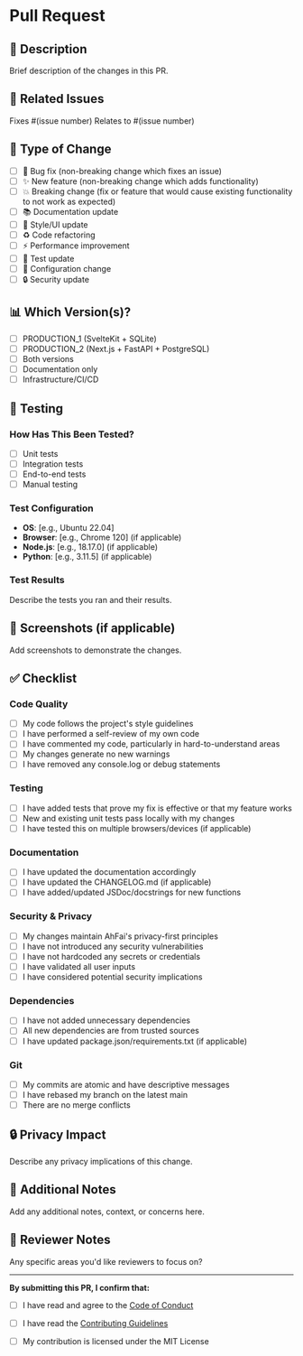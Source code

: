 # Pull Request

## 📝 Description

Brief description of the changes in this PR.

## 🔗 Related Issues

Fixes #(issue number)
Relates to #(issue number)

## 🎯 Type of Change

- [ ] 🐛 Bug fix (non-breaking change which fixes an issue)
- [ ] ✨ New feature (non-breaking change which adds functionality)
- [ ] 💥 Breaking change (fix or feature that would cause existing functionality to not work as expected)
- [ ] 📚 Documentation update
- [ ] 🎨 Style/UI update
- [ ] ♻️ Code refactoring
- [ ] ⚡ Performance improvement
- [ ] 🧪 Test update
- [ ] 🔧 Configuration change
- [ ] 🔒 Security update

## 📊 Which Version(s)?

- [ ] PRODUCTION_1 (SvelteKit + SQLite)
- [ ] PRODUCTION_2 (Next.js + FastAPI + PostgreSQL)
- [ ] Both versions
- [ ] Documentation only
- [ ] Infrastructure/CI/CD

## 🧪 Testing

### How Has This Been Tested?

- [ ] Unit tests
- [ ] Integration tests
- [ ] End-to-end tests
- [ ] Manual testing

### Test Configuration

- **OS**: [e.g., Ubuntu 22.04]
- **Browser**: [e.g., Chrome 120] (if applicable)
- **Node.js**: [e.g., 18.17.0] (if applicable)
- **Python**: [e.g., 3.11.5] (if applicable)

### Test Results

Describe the tests you ran and their results.

## 📸 Screenshots (if applicable)

Add screenshots to demonstrate the changes.

## ✅ Checklist

### Code Quality
- [ ] My code follows the project's style guidelines
- [ ] I have performed a self-review of my own code
- [ ] I have commented my code, particularly in hard-to-understand areas
- [ ] My changes generate no new warnings
- [ ] I have removed any console.log or debug statements

### Testing
- [ ] I have added tests that prove my fix is effective or that my feature works
- [ ] New and existing unit tests pass locally with my changes
- [ ] I have tested this on multiple browsers/devices (if applicable)

### Documentation
- [ ] I have updated the documentation accordingly
- [ ] I have updated the CHANGELOG.md (if applicable)
- [ ] I have added/updated JSDoc/docstrings for new functions

### Security & Privacy
- [ ] My changes maintain AhFai's privacy-first principles
- [ ] I have not introduced any security vulnerabilities
- [ ] I have not hardcoded any secrets or credentials
- [ ] I have validated all user inputs
- [ ] I have considered potential security implications

### Dependencies
- [ ] I have not added unnecessary dependencies
- [ ] All new dependencies are from trusted sources
- [ ] I have updated package.json/requirements.txt (if applicable)

### Git
- [ ] My commits are atomic and have descriptive messages
- [ ] I have rebased my branch on the latest main
- [ ] There are no merge conflicts

## 🔒 Privacy Impact

Describe any privacy implications of this change.

## 📝 Additional Notes

Add any additional notes, context, or concerns here.

## 🙏 Reviewer Notes

Any specific areas you'd like reviewers to focus on?

---

**By submitting this PR, I confirm that:**
- [ ] I have read and agree to the [Code of Conduct](../CODE_OF_CONDUCT.md)
- [ ] I have read the [Contributing Guidelines](../CONTRIBUTING.md)
- [ ] My contribution is licensed under the MIT License


